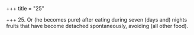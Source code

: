 +++
title = "25"

+++
25. Or (he becomes pure) after eating during seven (days and) nights fruits that have become detached spontaneously, avoiding (all other food).
